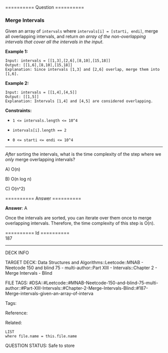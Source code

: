 ========== Question ==========  

### Merge Intervals

Given an array of `intervals` where `intervals[i] = [starti, endi]`, merge all overlapping intervals, and return _an array of the non-overlapping intervals that cover all the intervals in the input_.

**Example 1:**

```
Input: intervals = [[1,3],[2,6],[8,10],[15,18]]
Output: [[1,6],[8,10],[15,18]]
Explanation: Since intervals [1,3] and [2,6] overlap, merge them into [1,6].
```

**Example 2:**

```
Input: intervals = [[1,4],[4,5]]
Output: [[1,5]]
Explanation: Intervals [1,4] and [4,5] are considered overlapping.
```

**Constraints:**

-   `1 <= intervals.length <= 10^4`

-   `intervals[i].length == 2`

-   `0 <= starti <= endi <= 10^4`

---

_After_ sorting the intervals, what is the time complexity of the step where we _only_ merge overlapping intervals?

A) O(n)

B) O(n log n)

C) O(n^2)  

========== Answer ==========  

**Answer**: A

Once the intervals are sorted, you can iterate over them once to merge overlapping intervals. Therefore, the time complexity of this step is O(n).

========== Id ==========  
187

---

DECK INFO

TARGET DECK: Data Structures and Algorithms::Leetcode::MNAB - Neetcode 150 and blind 75 - multi-author::Part XIII - Intervals::Chapter 2 - Merge Intervals - Blind

FILE TAGS: #DSA::#Leetcode::#MNAB-Neetcode-150-and-blind-75-multi-author::#Part-XIII-Intervals::#Chapter-2-Merge-Intervals-Blind::#187-Merge-intervals-given-an-array-of-interva

Tags:

Reference:

Related:

```dataview
LIST
where file.name = this.file.name
```

QUESTION STATUS: Safe to store
